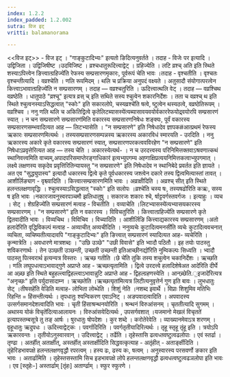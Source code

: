 ```yaml
---
index: 1.2.2
index_padded: 1.2.002
sutra: विज इट्
vritti: balamanorama

---
```

<<विज इट्>> - विज इट् । "गाङ्कुटादिभ्यः" इत्यतो ङिदित्यनुवर्तते । तदाह - विजेः पर इत्यादि । उद्विजिता । उद्विजिषीष्ट ।उदविजिष्ट । व्रश्चधातुरूदित्त्वाद्वेट् । ग्रहिज्येति । लटि व्रश्च् अति इति स्थिते शस्याऽपित्त्वेन ङित्त्वात्ग्रहिज्ये॑ति रेफस्य सम्प्रसारणमृकारः, पूर्वरूपं चेति भावः ।तदाह - वृश्चतीति । वृश्चतः वृश्चन्तीत्यादि । वव्रश्चेति । णलि रूपमिदम् । थलि च प्रक्रिया अनुपदं वक्ष्यते । अतुसादौ संयोगात्परत्वेन कित्त्वाऽभावात्ग्रहिज्ये॑ति न सम्प्रसारणम् । तदाह  —  वव्रश्चतुरिति । ऊदित्त्वात्थलि वेट् । तदाह  —  वव्रश्चिथ वव्रष्ठेति । धातुपाठे "व्रश्चू" इत्यत्र व्रस् च् इति सथिते सस्य श्चुत्वेन शकारनिर्देशः । तता च वव्रश्च् थ इति स्थिते श्चुत्वनस्याऽसिद्धत्वात् "स्कोः" इति सकारलोपे, चस्यव्रश्चे॑ति षत्वे, ष्टुत्वेन थस्यठत्वे, वव्रष्ठेतिरूपम् । वव्रश्चिव । ननु णलि थलि च अकितिद्वित्वे कृतेलिटब्यासस्ये॑त्यब्यासावयवयोर्वकाररेफयोद्र्वयोरपि सम्प्रसारणं स्यात् । न चन सम्प्रसारणे सम्प्रसारण॑मिति वकारस्य सम्प्रसारणनिषेधः शङ्क्यः, पूर्वं वकारस्य सम्प्रसारणसम्भवादित्यत आह —  लिटभ्यासेति । "न सम्प्रसारणे" इति निषेधादेव ज्ञापक#आत्प्रथमं रेफस्य ऋकारः सम्प्रसारणमित्यर्थः । तस्यसम्प्रसारणसम्पन्नस्य ऋकारस्य अकारविधं स्मारयति - उरदिति । ननु ऋकारस्य अकारे कृते वकारस्य सम्प्रसारणं स्यात्, सम्प्रसारणपरकत्ववविरहेण "न सम्प्रसारणे" इति निषेधाऽप्रवृत्तेरित्यत आह —  तस्य चेति । अकारस्येत्यर्थ- । न च उरदत्त्वस्य परिनिमित्तक्तवाऽश्रवणात्कथं स्थानिवत्त्वमिति वाच्यम्,अपादपरिसमाप्तेरङ्गाधिकार॑ इत्यभ्युपगम्य अह्गाक्षिप्रत्ययनिमित्तकत्वाभ्युपगमात् ।लक्ष्ये लक्षणस्य सकृदेव प्रवृत्ति॑रितिन्यायस्तु "न सम्प्रसारणे" इति निषेधादेव न स्थानिबेदे प्रवर्तत इति ज्ञायते । अत एव "सुद्ध्युपास्य" इत्यादौ धकारस्य द्वित्वे कृते पूर्वधकारस्य जश्त्वेन दकारे तस्य द्वित्वमित्यास्तां तावत् । आशीर्लिङ्याग - वृश्च्यादिति । कित्त्वात्सम्प्रसारणमिति भावः । अव्राक्षीदिति । अव्रश्च् सीत् इति स्थिते हलन्तलक्षणावृद्धिः । श्चुत्वस्याऽसिद्धत्वात् "स्कोः" इति सलोपः ।व्रश्चे॑ति चस्य षः, तस्यषढो॑रिति कऋः, सस्य ष इति भावः ।नकारजावनुस्वरपञ्चमौ झलिधातुषु । सकारजः शकारः श्चे, र्षाट्टवर्गस्तवर्गजः । इत्याहुः । व्यच । सेट् । शेग्रहिज्ये॑ति सम्प्रसारणं मत्वाह - विचतीति । वव्याचेति ।लिटभ्यासस्ये॑त्यभ्यासयकारस्य सम्प्रसारणम् । "न सम्प्रसारणे" इति न वकारस्य । विविचतुरिति । कित्त्वात्ग्रहिज्ये॑ति सम्प्रसारणे कृते द्वितवादीति भावः । विव्यचिथ । विविचिव । विच्यादिति । आशीर्लिङि कित्त्वाद्यकारस्य सम्प्रसारणम् ।अतो हलादे॑रिति वृद्धिविकल्पं मत्वाह - अव्याचीत् अव्यचीदिति । ननुव्यचेः कुटादित्वमनसी॑ति व्यचेः कुटादित्ववचनात् व्यचिता, व्यचिष्यतीत्यादावपि "गाङ्कुटादिभ्यः" इति ङित्त्वात् सम्प्रसारणं स्यादित्यत आह- व्यचेरिति । कृन्मात्रेति । अवधारणे मात्रशब्दः । "उछि उञ्छे" "उछी विवासे" इति भ्वादौ पठितौ । इह तयोः पाठस्तु शविकरणार्थः । तेन उञ्छती उञ्छन्ती, उच्छती उच्छन्ती इतिआच्छीनद्यो॑रिति नुम्विकल्पः सिध्यति । भ्वादौ पाठस्तु पित्स्वरार्थ इत्यन्यत्र विस्तरः । ऋच्छ गतीति ।छे चे॑ति तुकि तस्य शचुत्वेन चकानिर्देशः । ऋच्छति । णलि लघूपधत्वाऽभावाद्गुणे अप्राप्ते आह - ऋच्छत्यृतामिति । द्वित्वे उरदत्त्वे हलादिशेषेअत आदे॑रिति दीर्घे आ अच्र्छ इति स्थिते बहुहल्त्वाद्विहल्त्वाऽभावान्नुटि अप्राप्ते आह - द्विहल्ग्रहणस्येति । आनच्र्छेति.॒इजादे॑रित्यत्र "अनृच्छः" इति पर्युदासादाम्न । ऋच्छतेति ।ऋच्छत्यृता॑मित्यत्र लिटीत्यनुवृत्तेर्न गुण इति बावः । लुभधातुः सेट् ।तीषसहे॑ति वेडिति मत्वाह- लोभिता लोब्धेति । शिशुं नेति ।नशब्द इवार्थे । विप्राः शिशुमिव मतिभिः रिहन्ति = हिंसन्तीत्यर्थः । तृपधातुः श्यन्विकरण एवाऽनिट् । अङपवादत्वादिति । अपवादस्य उत्सर्गसमानदेशत्वादिति भावः । चृती हिंसाश्रन्थनयोरिति । श्रन्थनं विरुआंसनम् । चृततीत्यादि सुगमम् ।अथास्य योकं विचृते॑दित्याआलायनः । विरुआंसयेदित्यर्थः , उपसर्गवशात् ।यजमानो मेखलं विचृतते॑ इत्यापस्तम्बसूत्रे तु तङ् आर्षः । षुरधातुः षोपदेशः । कुर शब्दे । करोतेरेवेति । व्याख्यानमेवाऽत्र शरणम् । वृहूधातुः ऋदुपधः । ऊदित्त्वाद्वेट्कः । पवर्गादिरिति । पवर्गतृतीयादिरित्यर्थः । तृहू स्तृहू तृंहू इति । त्रयोऽपि ऋकारवन्तः । तृतीयोऽनुस्वारवान् । उदित्त्वाद्वेट् । तर्ढेति । तृहेस्तासि ढत्वध्तवष्टुत्वढलोपाः । एवं स्तर्ढा । तृण्ढा । अतर्हीत् अतार्क्षीत्, अस्तर्हीत् अस्तार्क्षीदिति सिद्धवत्कृत्याह - अतृंहीत् - अतार्ङ्क्षीदिति । तृंहेरिडभावपक्षे हलन्तलक्षणवृद्धौ रपरत्वम् । हस्य ढः, ढस्य कः, षत्वम् । अनुस्वारस्य परसवर्णो ङकार इति भावः । अतार्ढामिति । तृहेस्तसस्तामि सिच इडभावपक्षे लोपे हलन्तलक्षणवृद्धौ ढत्वधत्वष्टुत्वढञलोपा इति भावः । एव [स्तृहेः-] अस्तार्ढाम् [तृंहः] अतार्ण्ढाम् । स्फुर स्फुरणे । 